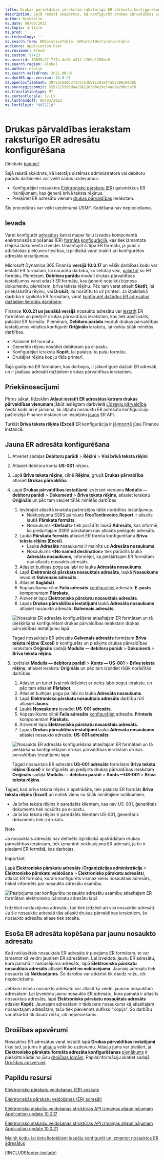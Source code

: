 ```yaml
---
title: Drukas pārvaldības ierakstam raksturīgo ER adresātu konfigurēšana
description: Šajā rakstā skaidrots, kā konfigurēt drukas pārvaldības ierakstu specifiskus adresātus Elektronisko pārskatu (ER) formātam, kas ir konfigurēts nosūtīšanas dokumentu ģenerēšanai.
author: NickSelin
ms.date: 08/03/2021
ms.topic: article
ms.prod: ''
ms.technology: ''
ms.search.form: ERSolutionTable, ERFormatDestinationTable
audience: Application User
ms.reviewer: kfend
ms.custom: 97423
ms.assetid: f3055a27-717a-4c94-a912-f269a1288be6
ms.search.region: Global
ms.author: nselin
ms.search.validFrom: 2021-08-01
ms.dyn365.ops.version: 10.0.21
ms.openlocfilehash: 2972dc6a0b373cbc63b811c01ef7a5538810edbb
ms.sourcegitcommit: 52b7225350daa29b1263d8e29c54ac9e20bcca70
ms.translationtype: MT
ms.contentlocale: lv-LV
ms.lasthandoff: 06/03/2022
ms.locfileid: "8872718"
---
```

# <a name="configure-print-management-record-specific-er-destinations"></a>Drukas pārvaldības ierakstam raksturīgo ER adresātu konfigurēšana

[!include [banner](../includes/banner.md)]

Šajā rakstā skaidrots, kā lietotājs sistēmas administratora vai debitoru parādu darbinieks var veikt šādus uzdevumus:

- Konfigurējiet nosauktos [Elektronisko pārskatu (ER)](general-electronic-reporting.md) galamērķus ER risinājumam, kas ģenerē brīvā teksta rēķinus.
- Piešķiriet ER adresātu vienam [drukas pārvaldības](document-reporting-services.md) ierakstam.

Šīs procedūras var veikt uzņēmumā USMF. Kodēšana nav nepieciešama.

## <a name="introduction"></a>Ievads

Varat konfigurēt [adresātus](electronic-reporting-destinations.md) katrai mapei failu izvades komponentā elektroniskās ziņošanas (ER) [formāta](general-electronic-reporting.md) [konfigurācijā](general-electronic-reporting.md#Configuration), kas tiek izmantota izejošā dokumenta izveidei. Izmantojot šī tipa ER formātu, ja jums ir atbilstošas piekļuves tiesības, izpildlaikā varat mainīt arī konfigurētos adresāta iestatījumus.

Microsoft Dynamics 365 Finanšu **versijā 10.0.17** un vēlāk darbības kodu var iestatīt ER formātam, lai norādītu darbību, ko lietotāji veic, [palaižot](er-apis-app10-0-17.md) šo ER formātu. Piemēram, **Debitoru parādu** modulī drukas pārvaldības iestatījumos varat atlasīt ER formātu, kas ģenerē noteiktu biznesa dokumentu, piemēram, brīva teksta rēķinu. Pēc tam varat atlasīt **Skatīt**, lai priekšskatītu rēķinu, vai **Drukāt**, lai nosūtītu to uz printeri. Ja izpildlaikā darbība ir izpildīta ER formātam, varat [konfigurēt dažādus ER adresātus dažādām lietotāja darbībām](er-action-dependent-destinations.md).

Finance **10.0.21 un jaunākā versijā** nosauktu adresātu var [iestatīt](er-apis-app10-0-21.md) ER formātam un piešķirt drukas pārvaldības ierakstam, kas tiek apstrādāts, palaižot ER formātu. Piemēram, **Debitoru parādu** modulī drukas pārvaldības iestatījumos vēlaties konfigurēt **Oriģinālo** ierakstu, lai veiktu tālāk minētās darbības.

- Palaidiet ER formātu.
- Ģenerēto rēķinu nosūtiet debitoram pa e-pastu.
- Konfigurējiet ierakstu **Kopēt**, lai palaistu to pašu formātu.
- Drukājiet rēķina kopiju tīkla printerī.

Šajā gadījumā ER formātam, kas darbojas, ir jākonfigurē dažādi ER adresāti, un ir jāatlasa adresāti dažādiem drukas pārvaldības ierakstiem.

## <a name="prerequisites"></a>Priekšnosacījumi

Pirms sākat, līdzeklim **Atļaut iestatīt ER adresātus katram drukas pārvaldības vienumam** jābūt ieslēgtam darbvietā [Līdzekļu pārvaldība](../../fin-ops/get-started/feature-management/feature-management-overview.md#the-feature-management-workspace). Avota kods arī ir jāmaina, lai atļautu nosauktu ER adresātu konfigurāciju pašreizējā Finance instancē un iespējotu [jauno](er-apis-app10-0-21.md) ER API.

Turklāt **Brīva teksta rēķina (Excel)** ER konfigurācija ir [jāimportē](er-download-configurations-global-repo.md) jūsu Finance instancē.

## <a name="configure-a-new-er-destination"></a>Jauna ER adresāta konfigurēšana

1. Atveriet sadaļas **Debitoru parādi** \> **Rēķini** \> **Visi brīvā teksta rēķini**.
2. Atlasiet debitora konta **US-001** rēķinu.
3. Lapā **Brīva teksta rēķins**, cilnē **Rēķins**, grupā **Drukas pārvaldība** atlasiet **Drukas pārvaldība**.
4. Lapā **Drukas pārvaldības iestatījumi** izvērsiet vienumu **Modulis — debitoru parādi** \> **Dokumenti** \> **Brīva teksta rēķins**, atlasiet ierakstu **Oriģināls** un pēc tam veiciet tālāk minētās darbības.

    1.  Ievērojiet atlasītā ieraksta pašreizējos tālāk norādītos iestatījumus.
        -   Noklusējuma SSRS pārskats **FreeTextInvoice.Report** ir atlasīts laukā **Pārskata formāts**.
        -   Nosaukums **\<Default\>** tiek parādīts laukā **Adresāts**, kas informē, ka piešķirtajam SSRS pārskatam nav atlasīts pielāgots adresāts. 
    2.  Laukā **Pārskata formāts** atlasiet ER formta konfigurēšanu **Brīva teksta rēķins (Excel)**.
        -   Lauka **Adresāts** nosaukums ir mainīts uz **Adresāta nosaukums**.
        -   Nosaukums **\<No named destination\>** tiek parādīts laukā **Adresāta nosaukums**, informējot, ka piešķirtajam ER formātam nav atlasīts nosaukts adresāts.
    3.  Atlasiet bultiņas pogu pa labi no lauka **Adresāta nosaukums**.    
    4. Lapā **Elektroniskā pārskata nosauktais adresāts**, laukā **Nosaukums** ievadiet **Galvenais adresāts**.
    5. Atlasiet **Saglabāt**.
    6. Kopsavilkuma cilnē **Faila adresāts** [konfigurējiet](er-destination-type-email.md) adresātu **E-pasts** komponentam **Pārskats**.
    7. Aizveriet lapu **Elektronisko pārskatu nosauktais adresāts**.
    8. Lapas **Drukas pārvaldības iestatījumi** laukā **Adresāta nosaukums** atlasiet nosaukto adresātu **Galvenais adresāts**.

    ![Nosaukta ER adresāta konfigurēšana atlasītajam ER formātam un tā piešķiršana konfigurētam drukas pārvaldības ierakstam drukas pārvaldības iestatījumu lapā](./media/er-named-destinations-01.gif)

    Tagad nosauktais ER adresāts **Galvenais adresāts** formātam **Brīva teksta rēķins (Excel)** ir konfigurēts un piešķirts drukas pārvaldības ierakstam **Oriģināls** sadaļā **Modulis — debitoru parādi** \> **Dokumenti** \> **Brīva teksta rēķins**.

5. Izvērsiet **Modulis — debitoru parādi** \> **Konts — US-001** \> **Brīva teksta rēķins**, atlasiet ierakstu **Oriģināls** un pēc tam izpildiet tālāk norādītās darbības.

    1. Atlasiet un turiet (vai noklikšķiniet ar peles labo pogu) ierakstu, un pēc tam atlasiet **Pārlabot**.
    2. Atlasiet bultiņas pogu pa labi no lauka **Adresāta nosaukums**.
    3. Lapā **Elektronisko pārskatu nosauktais adresāts** darbību rūtī atlasiet **Jauns**.
    4. Laukā **Nosaukums** ievadiet **US-001 adresāts**.
    5. Kopsavilkuma cilnē **Faila adresāts** [konfigurējiet](er-destination-type-print.md) adresātu **Printeris** komponentam **Pārskats**.
    6. Aizveriet lapu **Elektronisko pārskatu nosauktais adresāts**.
    7. Lapas **Drukas pārvaldības iestatījumi** laukā **Adresāta nosaukums** atlasiet nosaukto adresātu **US-001 adresāts**.

    ![Nosaukta ER adresāta konfigurēšana atlasītajam ER formātam un tā piešķiršana konfigurētajam drukas pārvaldības ierakstam drukas pārvaldības iestatījumu lapā](./media/er-named-destinations-02.gif)

    Tagad nosauktais ER adresāts **US-001 adresāts** formātam **Brīva teksta rēķins (Excel)** ir konfigurēts un piešķirts drukas pārvaldības ierakstam **Oriģināls** sadaļā **Modulis — debitoru parādi** \> **Konts —US-001** \> **Brīva teksta rēķins**.

Tagad, kad brīva teksta rēķins ir apstrādāts, tiek palaists ER formāts **Brīva teksta rēķins (Excel)** un notiek viens no tālāk minētajiem notikumiem.

- Ja brīva teksta rēķins ir paredzēts klientam, kas nav US-001, ģenerētais dokuments tiek nosūtīts pa e-pastu.
- Ja brīva teksta rēķins ir paredzēts klientam US-001, ģenerētais dokuments tiek izdrukāts.

> [!NOTE]
> Ja nosauktais adresāts nav definēts izpildlaikā apstrādātam drukas pārvaldības ierakstam, tiek izmantoti noklusējuma ER adresāti, ja tie ir pieejami ER formātā, kas darbojas.

> [!IMPORTANT]
> Lapā **Elektronisko pārskatu adresāts** (**Organizācijas administrācija** \> **Elektronisko pārskatu veidošana** \> **Elektronisko pārskatu adresāts**), atlasot ER formātu, kuram konfigurēts vismaz viens nosauktais adresāts, tiekat informēts par nosaukto adresātu esamību.
>
> ![Paziņojums par konfigurētu nosaukto adresātu esamību atlasītajam ER formātam elektronisko pārskatu adresātu lapā](./media/er-named-destinations-03.png)
>
> Izdzēšot noklusējuma adresātu, tad tiek izdzēsti arī visi nosauktie adresāti. Ja šie nosauktie adresāti tika atlasīti drukas pārvaldības ierakstiem, šo nosaukto adresātu atlase tiek atcelta.

## <a name="copy-an-existing-er-destination-as-a-new-named-destination"></a>Esoša ER adresāta kopēšana par jaunu nosaukto adresātu

Kad noklusētais nosauktais ER adresāts ir pieejams ER formātam, to var izmantot kā veidni jauniem ER adresātiem. Lai izveidotu jaunu ER adresātu, kura pamatā ir noklusējuma adresāts, lapā **Elektronisko pārskatu nosauktais adresāts** atlasiet **Kopēt no noklusējuma**. Jaunais adresāts tiek nosaukts kā **Noklusējums**. Šo darbību var atkārtot tik daudz reižu, cik nepieciešams.

Jebkuru esošu nosaukto adresātu var atlasīt kā veidni jaunam nosauktam adresātam. Lai izveidotu jaunu nosaukto ER adresātu, kura pamatā ir atlasīts nosauktais adresāts, lapā **Elektronisko pārskatu nosauktais adresāts** atlasiet **Kopēt**. Jaunajam adresātam ir tāds pats nosaukums kā atlasītajam nosauktajam adresātam, taču tiek pievienots sufikss "Kopija". Šo darbību var atkārtot tik daudz reižu, cik nepieciešams.

## <a name="security-considerations"></a>Drošības apsvērumi

Nosauktos ER adresātus varat iestatīt lapā **Drukas pārvaldības iestatījumi** tikai tad, ja jums ir [atļauja](../sysadmin/role-based-security.md#permissions) veikt šo uzdevumu. Atļauju jums var piešķirt, ja **Elektronisko pārskatu formāta adresāta konfigurēšanas** [pienākums](../sysadmin/role-based-security.md#duties) ir piešķirts kādai no jūsu [drošības lomām](../sysadmin/role-based-security.md#security-roles). Papildinformāciju skatiet sadaļā [Drošības apsvērumi](electronic-reporting-destinations.md#security-considerations).

## <a name="additional-resources"></a>Papildu resursi

[Elektronisko pārskatu veidošanas (ER) apskats](general-electronic-reporting.md)

[Elektroniskās pārskatu veidošanas (ER) adresāti](electronic-reporting-destinations.md)

[Elektronisko atskaišu veidošanas struktūras API izmaiņas atjauninājumam Application update 10.0.17](er-apis-app10-0-17.md)

[Elektronisko atskaišu veidošanas struktūras API izmaiņas atjauninājumam Application update 10.0.21](er-apis-app10-0-21.md)

[Mainīt kodu, lai dotu lietotājiem iespēju konfigurēt un izmantot nosauktos ER adresātus](er-api-named-destinations.md)

[!INCLUDE[footer-include](../../../includes/footer-banner.md)]

